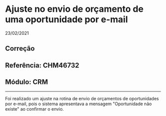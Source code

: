 # Ajuste no envio de orçamento de uma oportunidade por e-mail
23/02/2021
## Correção
## Referência: CHM46732
## Módulo: CRM
***

Foi realizado um ajuste na rotina de envio de orçamentos de oportunidades por e-mail, pois o sistema apresentava a mensagem "Oportunidade não existe" ao confirmar o envio.
